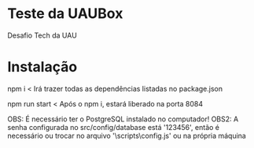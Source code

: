# Teste da UAUBox
Desafio Tech da UAU

# Instalação

npm i < Irá trazer todas as dependências listadas no package.json

npm run start < Após o npm i, estará liberado na porta 8084


OBS: É necessário ter o PostgreSQL instalado no computador!
OBS2: A senha configurada no src/config/database está '123456', então é necessário ou trocar no arquivo '\scripts\config.js' ou na própria máquina
